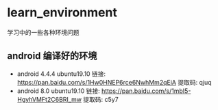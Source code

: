 # learn_environment
学习中的一些各种环境问题

## android 编译好的环境 
* android 4.4.4 ubuntu19.10 链接: https://pan.baidu.com/s/1Hw0HNEP6rce6NwhMm2qEiA 提取码: qjuq 
* android 8.0 ubuntu19.10 链接: https://pan.baidu.com/s/1mbI5-HgyhVMFt2C6BRI_mw 提取码: c5y7
